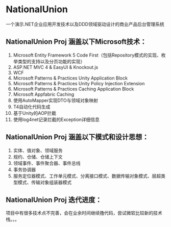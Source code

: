 NationalUnion
====
一个演示.NET企业应用开发技术以及DDD领域驱动设计的商业产品后台管理系统

NationalUnion Proj 涵盖以下Microsoft技术：
----
01. Microsoft Entity Framework 5 Code First（包括Repository模式的实现、枚举类型的支持以及分页功能的实现）<br>
02. ASP.NET MVC 4 & EasyUI & Knockout.js <br>
03. WCF <br>
04. Microsoft Patterns & Practices Unity Application Block <br>
05. Microsoft Patterns & Practices Unity Policy Injection Extension <br>
06. Microsoft Patterns & Practices Caching Application Block <br>
07. Microsoft Appfabric Caching <br>
08. 使用AutoMapper实现DTO与领域对象映射 <br>
09. T4自动化代码生成 <br>
10. 基于Unity的AOP拦截 <br>
11. 使用log4net记录拦截的Exception详细信息 <br>

NationalUnion Proj 涵盖以下模式和设计思想：
----
01. 实体、值对象、领域服务 <br>
02. 规约、仓储、仓储上下文 <br>
03. 领域事件、事件聚合器、事件总线 <br>
04. 事务协调器 <br>
05. 服务定位器模式、工作单元模式、分离接口模式、数据传输对象模式、层超类型模式、传输对象组装器模式 <br>

NationalUnion Proj 迭代进度：
----
项目中有很多技术点不完善，会在业余时间继续撸代码，尝试微软比较新的技术栈。。。

